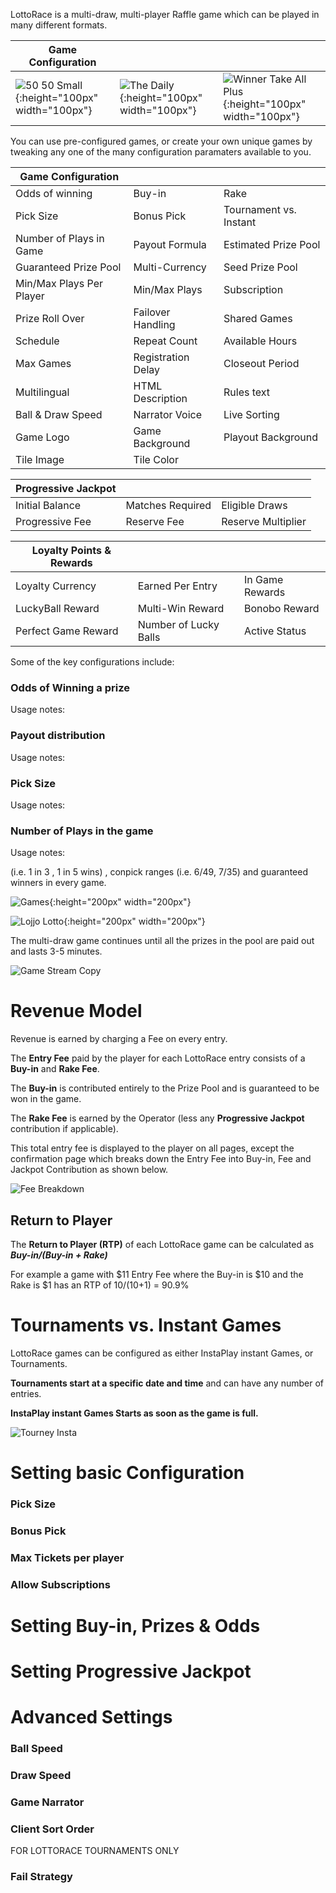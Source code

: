 <!-- TITLE: LottoRace -->
<!-- SUBTITLE: A quick summary of Lottorace -->


LottoRace is a multi-draw, multi-player Raffle game which can be played in many different formats.

| Game Configuration |||
| ------ | ------ | ------ | 
| ![50 50 Small](/uploads/50-50-small.png "50 50 Small"){:height="100px" width="100px"} | ![The Daily](/uploads/the-daily.png "The Daily"){:height="100px" width="100px"} | ![Winner Take All Plus](/uploads/winner-take-all-plus.png "Winner Take All Plus"){:height="100px" width="100px"} |

You can use pre-configured games, or create your own unique games by tweaking any one of the many configuration paramaters available to you.


| Game Configuration |||
| ------ | ------ | ------ | 
| Odds of winning | Buy-in | Rake |
| Pick Size | Bonus Pick |  Tournament vs. Instant | 
| Number of Plays in Game | Payout Formula |  Estimated  Prize Pool | 
| Guaranteed Prize Pool | Multi-Currency | Seed Prize Pool | 
| Min/Max Plays Per Player | Min/Max Plays | Subscription | 
| Prize Roll Over | Failover Handling | Shared Games |   
| Schedule | Repeat Count | Available Hours |
| Max Games  | Registration Delay | Closeout Period | 
| Multilingual | HTML Description | Rules text |
| Ball & Draw Speed | Narrator Voice | Live Sorting  |
| Game Logo | Game Background | Playout Background | 
|Tile Image  | Tile Color ||

| Progressive Jackpot |||
| ------ | ------ | ------ | 
| Initial Balance | Matches Required | Eligible Draws | 
| Progressive Fee |  Reserve Fee | Reserve Multiplier |  


| Loyalty Points & Rewards |||
| ------ | ------ | ------ | 
| Loyalty Currency | Earned Per Entry |  In Game Rewards |
| LuckyBall Reward | Multi-Win Reward|  Bonobo Reward | 
| Perfect Game Reward | Number of Lucky Balls | Active Status |

Some of the key configurations include:

### **Odds of Winning a prize**
Usage notes:
### **Payout distribution**
Usage notes:
### **Pick Size**

Usage notes:

### **Number of Plays in the game**

Usage notes:






(i.e. 1 in 3 , 1 in 5 wins) , conpick ranges (i.e. 6/49, 7/35) and guaranteed winners in every game.

![Games](/uploads/games.png "Games"){:height="200px" width="200px"}

![Lojjo Lotto](/uploads/lojjo-lotto.png "Lojjo Lotto"){:height="200px" width="200px"}

The multi-draw game continues until all the prizes in the pool are paid out and lasts  3-5 minutes.

![Game Stream Copy](/uploads/game-stream-copy.png "Game Stream Copy")
# Revenue Model 
Revenue is earned by charging a Fee on every entry.

The **Entry Fee** paid by the player for each LottoRace entry consists of a **Buy-in** and **Rake Fee**.

The **Buy-in**  is contributed entirely to the Prize Pool and is guaranteed to be won in the game.

The **Rake Fee**  is earned by the Operator (less any **Progressive Jackpot** contribution if applicable).

This total entry fee is displayed to the player on all pages, except the confirmation page which breaks down the Entry Fee into Buy-in, Fee and Jackpot Contribution as shown below.

![Fee Breakdown](/uploads/fee-breakdown.png "Fee Breakdown")


## Return to Player

The **Return to Player (RTP)** of each LottoRace game can be calculated as  ***Buy-in/(Buy-in + Rake)***

For example a game with $11 Entry Fee where the Buy-in is $10 and the Rake is $1 has an RTP of  10/(10+1) = 90.9% 


# Tournaments vs. Instant Games

LottoRace games can be configured as either InstaPlay instant Games, or Tournaments.


**Tournaments start at a specific date and time**  and can have any number of entries.

**InstaPlay instant Games Starts as soon as the game is full.**


![Tourney Insta](/uploads/tourney-insta.png "Tourney Insta")



# Setting basic Configuration

### Pick Size 
### Bonus Pick 
### Max Tickets per player
### Allow Subscriptions






# Setting Buy-in, Prizes & Odds

# Setting Progressive Jackpot



# Advanced Settings

### Ball Speed
### Draw Speed
### Game Narrator
### Client Sort Order

FOR LOTTORACE TOURNAMENTS ONLY
### Fail Strategy 

